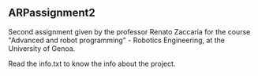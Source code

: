 ## ARPassignment2
Second assignment given by the professor Renato Zaccaria for the course "Advanced and robot programming" - Robotics Engineering, at the University of Genoa.

Read the info.txt to know the info about the project.


